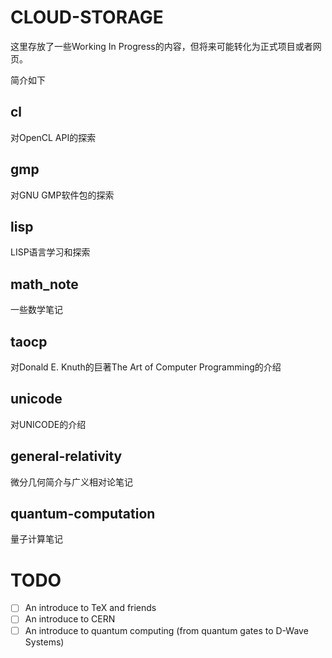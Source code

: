 CLOUD-STORAGE
=============

这里存放了一些Working In Progress的内容，但将来可能转化为正式项目或者网页。

简介如下

cl
--

对OpenCL API的探索

gmp
---

对GNU GMP软件包的探索

lisp
----

LISP语言学习和探索

math_note
---------

一些数学笔记

taocp
-----

对Donald E. Knuth的巨著The Art of Computer Programming的介绍

unicode
-------

对UNICODE的介绍

general-relativity
------------------

微分几何简介与广义相对论笔记

quantum-computation
-------------------

量子计算笔记


TODO
====

- [ ] An introduce to TeX and friends
- [ ] An introduce to CERN
- [ ] An introduce to quantum computing (from quantum gates to D-Wave Systems)

